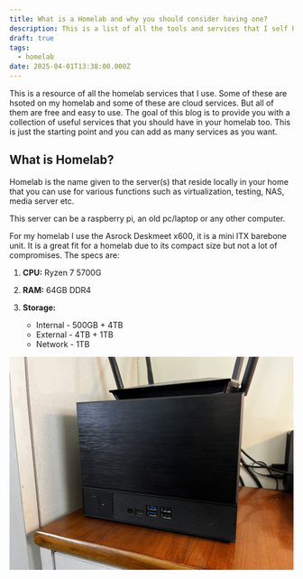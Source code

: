 ```yaml
---
title: What is a Homelab and why you should consider having one?
description: This is a list of all the tools and services that I self host in my Homelab
draft: true
tags:
  - homelab
date: 2025-04-01T13:38:00.000Z
---
```

This is a resource of all the homelab services that I use. Some of these are hsoted on my homelab and some of these are cloud services. But all of them are free and easy to use. The goal of this blog is to provide you with a collection of useful services that you should have in your homelab too. This is just the starting point and you can add as many services as you want.

## What is Homelab?

Homelab is the name given to the server(s) that reside locally in your home that you can use for various functions such as virtualization, testing, NAS, media server etc. 

This server can be a raspberry pi, an old pc/laptop or any other computer. 

For my homelab I use the Asrock Deskmeet x600, it is a mini ITX barebone unit. It is a great fit for a homelab due to its compact size but not a lot of compromises. The specs are:

1. **CPU:** Ryzen 7 5700G
2. **RAM:** 64GB DDR4
3. **Storage:** 

   * Internal - 500GB + 4TB
   * External - 4TB + 1TB
   * Network - 1TB

![homelab pc](asrock-deskmeet.jpg)
